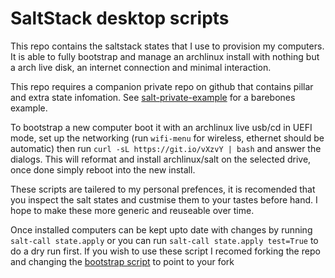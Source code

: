 # SaltStack desktop scripts

This repo contains the saltstack states that I use to provision my computers. It is able to fully bootstrap and manage an archlinux install with nothing but a arch live disk, an internet connection and minimal interaction.

This repo requires a companion private repo on github that contains pillar and extra state infomation. See [salt-private-example](https://github.com/mdaffin/salt-private-example) for a barebones example.

To bootstrap a new computer boot it with an archlinux live usb/cd in UEFI mode, set up the networking (run `wifi-menu` for wireless, ethernet should be automatic) then run `curl -sL https://git.io/vXzvY | bash` and answer the dialogs. This will reformat and install archlinux/salt on the selected drive, once done simply reboot into the new install.

These scripts are tailered to my personal prefences, it is recomended that you inspect the salt states and custmise them to your tastes before hand. I hope to make these more generic and reuseable over time.

Once installed computers can be kept upto date with changes by running `salt-call state.apply` or you can run `salt-call state.apply test=True` to do a dry run first. If you wish to use these script I recomed forking the repo and changing the [bootstrap script](https://github.com/mdaffin/salt/blob/master/bootstrap#L67-L71) to point to your fork
